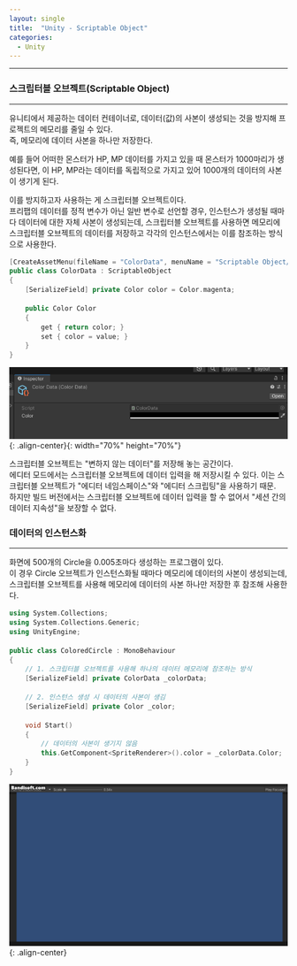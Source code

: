 ```yaml
---
layout: single
title:  "Unity - Scriptable Object"
categories:
  - Unity
---
```


---

### 스크립터블 오브젝트(Scriptable Object)
---

유니티에서 제공하는 데이터 컨테이너로, 데이터(값)의 사본이 생성되는 것을 방지해 프로젝트의 메모리를 줄일 수 있다.  
즉, 메모리에 데이터 사본을 하나만 저장한다.

예를 들어 어떠한 몬스터가 HP, MP 데이터를 가지고 있을 때 몬스터가 1000마리가 생성된다면, 이 HP, MP라는 데이터를 독립적으로 가지고 있어 1000개의 데이터의 사본이 생기게 된다.

이를 방지하고자 사용하는 게 스크립터블 오브젝트이다.  
프리팹의 데이터를 정적 변수가 아닌 일반 변수로 선언할 경우, 인스턴스가 생성될 때마다 데이터에 대한 자체 사본이 생성되는데, 스크립터블 오브젝트를 사용하면 메모리에 스크립터블 오브젝트의 데이터를 저장하고 각각의 인스턴스에서는 이를 참조하는 방식으로 사용한다.

```c++
[CreateAssetMenu(fileName = "ColorData", menuName = "Scriptable Object/ColorData", order = 1)]
public class ColorData : ScriptableObject
{
    [SerializeField] private Color color = Color.magenta;

    public Color Color
    {
        get { return color; }
        set { color = value; }
    }
}
```

![](/assets/images/unity_scriptableObject2.png){: .align-center}{: width="70%" height="70%"}

스크립터블 오브젝트는 "변하지 않는 데이터"를 저장해 놓는 공간이다.  
에디터 모드에서는 스크립터블 오브젝트에 데이터 입력을 해 저장시킬 수 있다. 이는 스크립터블 오브젝트가 "에디터 네임스페이스"와 "에디터 스크립팅"을 사용하기 때문.  
하지만 빌드 버전에서는 스크립터블 오브젝트에 데이터 입력을 할 수 없어서 "세션 간의 데이터 지속성"을 보장할 수 없다.

### 데이터의 인스턴스화
---

화면에 500개의 Circle을 0.005초마다 생성하는 프로그램이 있다.  
이 경우 Circle 오브젝트가 인스턴스화될 때마다 메모리에 데이터의 사본이 생성되는데, 스크립터블 오브젝트를 사용해 메모리에 데이터의 사본 하나만 저장한 후 참조해 사용한다.

```c++
using System.Collections;
using System.Collections.Generic;
using UnityEngine;

public class ColoredCircle : MonoBehaviour
{
    // 1. 스크립터블 오브젝트를 사용해 하나의 데이터 메모리에 참조하는 방식
    [SerializeField] private ColorData _colorData;

    // 2. 인스턴스 생성 시 데이터의 사본이 생김
    [SerializeField] private Color _color;

    void Start()
    {
        // 데이터의 사본이 생기지 않음
        this.GetComponent<SpriteRenderer>().color = _colorData.Color;
    }
}
```

![](/assets/images/unity_circleCreator.gif){: .align-center}